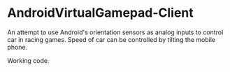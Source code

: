 AndroidVirtualGamepad-Client
============================

An attempt to use Android's orientation sensors as analog inputs to control car in racing games. Speed of car can be controlled by tilting the mobile phone.

Working code.